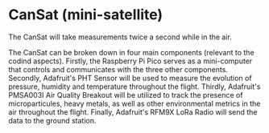 # CanSat (mini-satellite)

The CanSat will take measurements twice a second while in the air. 

The CanSat can be broken down in four main components (relevant to the codind aspects).
Firstly, the Raspberry Pi Pico serves as a mini-computer that controls and communicates with the three other components.
Secondly, Adafruit's PHT Sensor will be used to measure the evolution of pressure, humidity and temperature throughout the flight.
Thirdly, Adafruit's PMSA003I Air Quality Breakout will be utilized to track the presence of microparticules, heavy metals, as well 
  as other environmental metrics in the air throughout the flight.
Finally, Adafruit's RFM9X LoRa Radio will send the data to the ground station.
